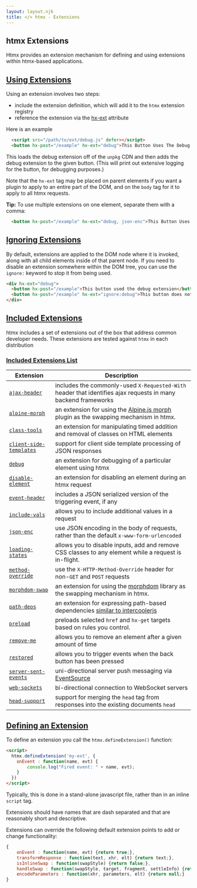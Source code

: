 ```yaml
---
layout: layout.njk
title: </> htmx - Extensions
---
```


## htmx Extensions

Htmx provides an extension mechanism for defining and using extensions within htmx-based applications.

## <a name="using"></a>[Using Extensions](#using)

Using an extension involves two steps:

 * include the extension definition, which will add it to the `htmx` extension registry
 * reference the extension via  the [hx-ext](/attributes/hx-ext) attribute

Here is an example

```html
  <script src="/path/to/ext/debug.js" defer></script>
  <button hx-post="/example" hx-ext="debug">This Button Uses The Debug Extension</button>
```

This loads the debug extension off of the `unpkg` CDN and then adds the debug extension to the given button.  (This
will print out extensive logging for the button, for debugging purposes.)

Note that the `hx-ext` tag may be placed on parent elements if you want a plugin to apply to an entire part of the DOM,
and on the `body` tag for it to apply to all htmx requests.

**Tip:** To use multiple extensions on one element, separate them with a comma:

```html
  <button hx-post="/example" hx-ext="debug, json-enc">This Button Uses Two Extensions</button>
```

## <a name="ignore"></a> [Ignoring Extensions](#ignoring)

By default, extensions are applied to the DOM node where it is invoked, along with all child elements inside of that parent node.
If you need to disable an extension somewhere within the DOM tree, you can use the `ignore:` keyword to stop it from being used.

```html
<div hx-ext="debug">
  <button hx-post="/example">This button used the debug extension</button>
  <button hx-post="/example" hx-ext="ignore:debug">This button does not</button>
</div>
```

## <a name="included"></a> [Included Extensions](#included)

htmx includes a set of extensions out of the box that address common developer needs.  These extensions are tested
against `htmx` in each distribution

### <a name='reference'></a> [Included Extensions List](#reference)

<div class="info-table">

| Extension                                                    | Description
|--------------------------------------------------------------|-------------
| [`ajax-header`](/extensions/ajax-header)                     | includes the commonly-used `X-Requested-With` header that identifies ajax requests in many backend frameworks
| [`alpine-morph`](/extensions/alpine-morph)                   | an extension for using the [Alpine.js morph](https://alpinejs.dev/plugins/morph) plugin as the swapping mechanism in htmx.
| [`class-tools`](/extensions/class-tools)                     | an extension for manipulating timed addition and removal of classes on HTML elements
| [`client-side-templates`](/extensions/client-side-templates) | support for client side template processing of JSON responses
| [`debug`](/extensions/debug)                                 | an extension for debugging of a particular element using htmx
| [`disable-element`](/extensions/disable-element)             | an extension for disabling an element during an htmx request
| [`event-header`](/extensions/event-header)                   | includes a JSON serialized version of the triggering event, if any
| [`include-vals`](/extensions/include-vals)                   | allows you to include additional values in a request
| [`json-enc`](/extensions/json-enc)                           | use JSON encoding in the body of requests, rather than the default `x-www-form-urlencoded`
| [`loading-states`](/extensions/loading-states)               | allows you to disable inputs, add and remove CSS classes to any element while a request is in-flight.
| [`method-override`](/extensions/method-override)             | use the `X-HTTP-Method-Override` header for non-`GET` and `POST` requests
| [`morphdom-swap`](/extensions/morphdom-swap)                 | an extension for using the [morphdom](https://github.com/patrick-steele-idem/morphdom) library as the swapping mechanism in htmx.
| [`path-deps`](/extensions/path-deps)                         | an extension for expressing path-based dependencies [similar to intercoolerjs](http://intercoolerjs.org/docs.html#dependencies)
| [`preload`](/extensions/preload)                             | preloads selected `href` and `hx-get` targets based on rules you control.
| [`remove-me`](/extensions/remove-me)                         | allows you to remove an element after a given amount of time
| [`restored`](/extensions/restored)                           | allows you to trigger events when the back button has been pressed
| [`server-sent-events`](/extensions/server-sent-events)       | uni-directional server push messaging via [EventSource](https://developer.mozilla.org/en-US/docs/Web/API/EventSource)
| [`web-sockets`](/extensions/web-sockets)                     | bi-directional connection to WebSocket servers
| [`head-support`](/extensions/web-sockets)                    | support for merging the `head` tag from responses into the existing documents `head`

</div>

## <a name="defining"></a>[Defining an Extension](#defining)

To define an extension you call the `htmx.defineExtension()` function:

```html
<script>
  htmx.defineExtension('my-ext', {
    onEvent : function(name, evt) {
        console.log("Fired event: " + name, evt);
    }
  })
</script>
```

Typically, this is done in a stand-alone javascript file, rather than in an inline `script` tag.

Extensions should have names that are dash separated and that are reasonably short and descriptive.

Extensions can override the following default extension points to add or change functionality:

```javascript
{
    onEvent : function(name, evt) {return true;},
    transformResponse : function(text, xhr, elt) {return text;},
    isInlineSwap : function(swapStyle) {return false;},
    handleSwap : function(swapStyle, target, fragment, settleInfo) {return false;},
    encodeParameters : function(xhr, parameters, elt) {return null;}
}
```
